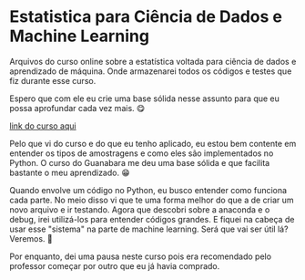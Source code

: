 # Estatistica para Ciência de Dados e Machine Learning

Arquivos do curso online sobre a estatística voltada para ciência de dados e aprendizado de máquina. Onde armazenarei todos os códigos e testes que fiz durante esse curso.

Espero que com ele eu crie uma base sólida nesse assunto para que eu possa aprofundar cada vez mais. 😋

[link do curso aqui](https://www.udemy.com/course/estatistica-para-ciencia-de-dados-machine-learning/)

Pelo que vi do curso e do que eu tenho aplicado, eu estou bem contente em entender os tipos de amostragens e como eles são implementados no Python. O curso do Guanabara me deu uma base sólida e que facilita bastante o meu aprendizado. 😁

Quando envolve um código no Python, eu busco entender como funciona cada parte. No meio disso vi que te uma forma melhor do que a de criar um novo arquivo e ir testando. Agora que descobri sobre a anaconda e o debug, irei utilizá-los para entender códigos grandes. E fiquei na cabeça de usar esse "sistema" na parte de machine learning. Será que vai ser útil lá? Veremos. 🤨

Por enquanto, dei uma pausa neste curso pois era recomendado pelo professor começar por outro que eu já havia comprado.
